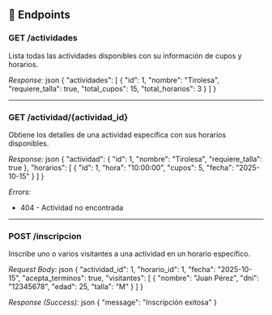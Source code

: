 ## 📍 Endpoints

### GET /actividades
Lista todas las actividades disponibles con su información de cupos y horarios.

*Response:*
json
{
  "actividades": [
    {
      "id": 1,
      "nombre": "Tirolesa",
      "requiere_talla": true,
      "total_cupos": 15,
      "total_horarios": 3
    }
  ]
}


---

### GET /actividad/{actividad_id}
Obtiene los detalles de una actividad específica con sus horarios disponibles.

*Response:*
json
{
  "actividad": {
    "id": 1,
    "nombre": "Tirolesa",
    "requiere_talla": true
  },
  "horarios": [
    {
      "id": 1,
      "hora": "10:00:00",
      "cupos": 5,
      "fecha": "2025-10-15"
    }
  ]
}


*Errors:*
- 404 - Actividad no encontrada

---

### POST /inscripcion
Inscribe uno o varios visitantes a una actividad en un horario específico.

*Request Body:*
json
{
  "actividad_id": 1,
  "horario_id": 1,
  "fecha": "2025-10-15",
  "acepta_terminos": true,
  "visitantes": [
    {
      "nombre": "Juan Pérez",
      "dni": "12345678",
      "edad": 25,
      "talla": "M"
    }
  ]
}


*Response (Success):*
json
{
  "message": "Inscripción exitosa"
}
